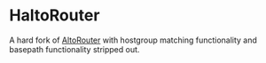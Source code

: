 HaltoRouter
===========

A hard fork of [AltoRouter](https://github.com/dannyvankooten/AltoRouter) with hostgroup matching functionality and basepath functionality stripped out.

